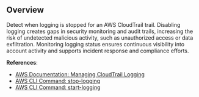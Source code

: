 ## Overview

Detect when logging is stopped for an AWS CloudTrail trail. Disabling logging creates gaps in security monitoring and audit trails, increasing the risk of undetected malicious activity, such as unauthorized access or data exfiltration. Monitoring logging status ensures continuous visibility into account activity and supports incident response and compliance efforts.

**References**:
- [AWS Documentation: Managing CloudTrail Logging](https://docs.aws.amazon.com/awscloudtrail/latest/userguide/cloudtrail-log-enable.html)
- [AWS CLI Command: stop-logging](https://awscli.amazonaws.com/v2/documentation/api/latest/reference/cloudtrail/stop-logging.html)
- [AWS CLI Command: start-logging](https://awscli.amazonaws.com/v2/documentation/api/latest/reference/cloudtrail/start-logging.html)